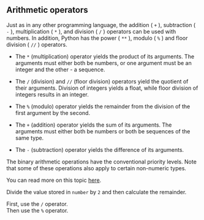 ## Arithmetic operators

Just as in any other programming language, the addition ( `+` ), subtraction ( `-` ), 
multiplication ( `*` ), and division ( `/` ) operators can be used with numbers. In 
addition, Python has the power ( `**` ),  modulo ( `%` ) and floor division ( `//` ) operators.

- The `*` (multiplication) operator yields the product of its arguments. The arguments must 
either both be numbers, or one argument must be an integer and the other - a sequence.
  
- The `/` (division) and `//` (floor division) operators yield the quotient of their arguments. 
  Division of integers yields a float, while floor division of integers results in an integer.
  
- The `%` (modulo) operator yields the remainder from the division of the first argument by the second.

- The `+` (addition) operator yields the sum of its arguments. The arguments must either both 
  be numbers or both be sequences of the same type.
  
- The `-` (subtraction) operator yields the difference of its arguments.

The binary arithmetic operations have the conventional priority levels. Note that 
some of these operations also apply to certain non-numeric types.

You can read more on this topic <a href="https://docs.python.org/3/reference/expressions.html#binary-arithmetic-operations">here</a>.
  
Divide the value stored in `number` by `2` and then calculate the remainder.  

<div class='hint'>First, use the <code>/</code> operator.</div>
<div class='hint'>Then use the <code>%</code> operator.</div>
